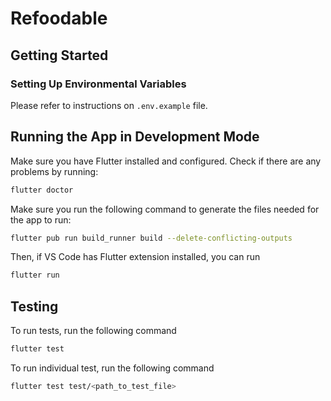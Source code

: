 # Refoodable

## Getting Started

### Setting Up Environmental Variables

Please refer to instructions on `.env.example` file.

## Running the App in Development Mode

Make sure you have Flutter installed and configured.
Check if there are any problems by running:

```bash
flutter doctor
```
Make sure you run the following command to generate the files needed for the app to run:

```bash
flutter pub run build_runner build --delete-conflicting-outputs
```

Then, if VS Code has Flutter extension installed, you can run

```bash
flutter run
```

## Testing

To run tests, run the following command

```bash
flutter test
```

To run individual test, run the following command

```bash
flutter test test/<path_to_test_file>
```